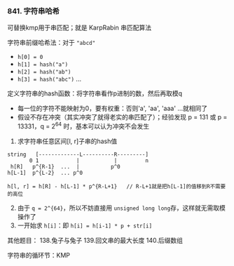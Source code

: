 ### 841. 字符串哈希

可替换kmp用于串匹配；就是 KarpRabin 串匹配算法

字符串前缀哈希法：对于 `"abcd"`

- `h[0] = 0`
- `h[1] = hash("a")`
- `h[2] = hash("ab")`
- `h[3] = hash("abc")` ...

定义字符串的hash函数：将字符串看作p进制的数，然后再取模q

- 每一位的字符不能映射为0，要有权重：否则'a', 'aa', 'aaa' ...就相同了
- 假设不存在冲突（其实冲突了就得老实的串匹配了）；经验发现 p = 131 或 p = 13331，q = $2^{64}$ 时，基本可以认为冲突不会发生

1. 求字符串任意区间[l, r]子串的hash值

```
string   [-------------L----------R---------]
       0 1            |           |         n
 h[R]   p^{R-1}  ...  |          p^0
h[L-1]  p^{L-2}  ... p^0 

h[l, r] = h[R] - h[L-1] * p^{R-L+1}   // R-L+1就是把h[L-1]的值移到R不需要的高位
```

2. 由于 `q = 2^{64}`，所以不妨直接用 `unsigned long long`存，这样就无需取模操作了
3. 一开始求 `h[i]`：即 `h[i] = h[i-1] * p + str[i]`


其他题目： 138.兔子与兔子  139.回文串的最大长度  140.后缀数组

字符串的循环节：KMP
